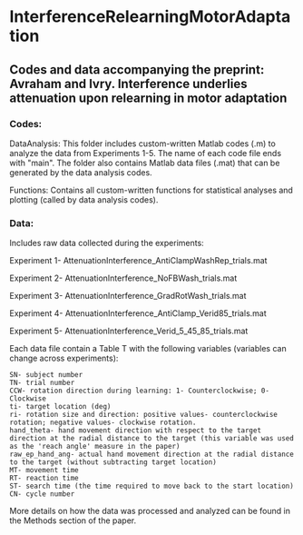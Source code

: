 # InterferenceRelearningMotorAdaptation
## Codes and data accompanying the preprint: Avraham and Ivry. Interference underlies attenuation upon relearning in motor adaptation

### Codes:
DataAnalysis: This folder includes custom-written Matlab codes (.m) to analyze the data from Experiments 1-5. The name of each code file ends with "main". The folder also contains Matlab data files (.mat) that can be generated by the data analysis codes.

Functions: Contains all custom-written functions for statistical analyses and plotting (called by data analysis codes).

### Data:
Includes raw data collected during the experiments:

  Experiment 1- AttenuationInterference_AntiClampWashRep_trials.mat
  
  Experiment 2- AttenuationInterference_NoFBWash_trials.mat
  
  Experiment 3- AttenuationInterference_GradRotWash_trials.mat
  
  Experiment 4- AttenuationInterference_AntiClamp_Verid85_trials.mat 
  
  Experiment 5- AttenuationInterference_Verid_5_45_85_trials.mat 


  Each data file contain a Table T with the following variables (variables can change across experiments):
    
    SN- subject number
    TN- trial number
    CCW- rotation direction during learning: 1- Counterclockwise; 0- Clockwise
    ti- target location (deg)
    ri- rotation size and direction: positive values- counterclockwise rotation; negative values- clockwise rotation.
    hand_theta- hand movement direction with respect to the target direction at the radial distance to the target (this variable was used as the 'reach angle' measure in the paper)
    raw_ep_hand_ang- actual hand movement direction at the radial distance to the target (without subtracting target location)
    MT- movement time
    RT- reaction time
    ST- search time (the time required to move back to the start location)
    CN- cycle number

More details on how the data was processed and analyzed can be found in the Methods section of the paper.
